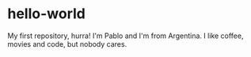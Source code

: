 # hello-world
My first repository, hurra!
I'm Pablo and I'm from Argentina. I like coffee, movies and code, but nobody cares.
